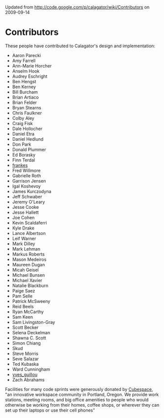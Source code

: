 Updated from http://code.google.com/p/calagator/wiki/Contributors on 2009-09-14

Contributors
============

These people have contributed to Calagator's design and implementation:

  * Aaron Parecki
  * Amy Farrell
  * Ann-Marie Horcher
  * Anselm Hook
  * Audrey Eschright
  * Ben Hengst
  * Ben Kerney
  * Bill Burcham
  * Brian Artiaco
  * Brian Felder
  * Bryan Stearns
  * Chris Faulkner
  * Colby Aley
  * Craig Fisk
  * Dale Hollocher
  * Daniel Etra
  * Daniel Hedlund
  * Don Park
  * Donald Plummer
  * Ed Borasky
  * Finn Terdal
  * [frankes](http://openclipart.org/user-detail/frankes)
  * Fred Willmore
  * Gabrielle Roth
  * Garrison Jensen
  * Igal Koshevoy
  * James Kurczodyna
  * Jeff Schwaber
  * Jeremy O'Leary
  * Jesse Cooke
  * Jesse Hallett
  * Joe Cohen
  * Kevin Scaldaferri
  * Kyle Drake
  * Lance Albertson
  * Leif Warner
  * Mark Dilley
  * Mark Lehman
  * Markus Roberts
  * Mason Medeiros
  * Maureen Dugan
  * Micah Geisel
  * Michael Bunsen
  * Michael Xavier
  * Natalie Blackburn
  * Paige Saez
  * Pam Selle
  * Patrick McSweeny
  * Reid Beels
  * Ryan McCarthy
  * Sam Keen
  * Sam Livingston-Gray
  * Scott Becker
  * Selena Deckelman
  * Shawna C. Scott
  * Simon Chiang
  * Skud
  * Steve Morris
  * Seve Salazar
  * Ted Kubaska
  * Ward Cunningham
  * [yves_guillou](http://openclipart.org/user-detail/yves_guillou)
  * Zach Abrahams

Facilities for many code sprints were generously donated by [Cubespace](http://cubespacepdx.com/), "an innovative workspace community in Portland, Oregon. We provide work stations, meeting rooms, and big office amenities to people who would otherwise be working from their homes, coffee shops, or wherever they can set up their laptops or use their cell phones"
